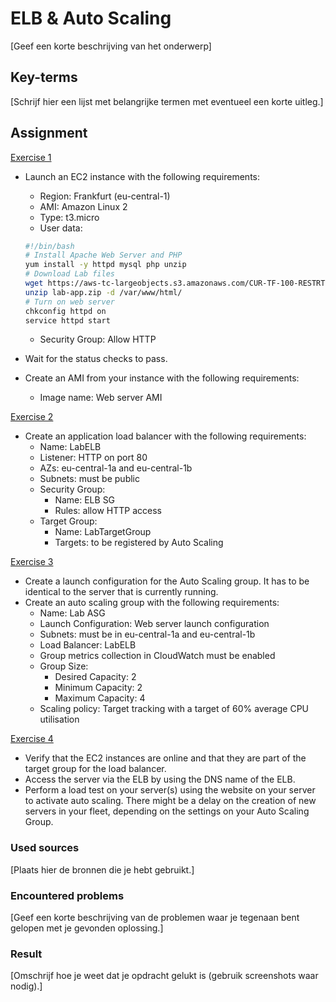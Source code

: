 # ELB & Auto Scaling
[Geef een korte beschrijving van het onderwerp]

## Key-terms
[Schrijf hier een lijst met belangrijke termen met eventueel een korte uitleg.]

## Assignment

<ins>Exercise 1</ins>

- Launch an EC2 instance with the following requirements:
    - Region: Frankfurt (eu-central-1)
    - AMI: Amazon Linux 2
    - Type: t3.micro
    - User data:

    ```bash
    #!/bin/bash
    # Install Apache Web Server and PHP
    yum install -y httpd mysql php unzip
    # Download Lab files
    wget https://aws-tc-largeobjects.s3.amazonaws.com/CUR-TF-100-RESTRT-1/80-lab-vpc-web-server/lab-app.zip
    unzip lab-app.zip -d /var/www/html/
    # Turn on web server
    chkconfig httpd on
    service httpd start
    ```
    - Security Group: Allow HTTP
- Wait for the status checks to pass.
- Create an AMI from your instance with the following requirements:
    - Image name: Web server AMI

<ins>Exercise 2</ins>

- Create an application load balancer with the following requirements:
    - Name: LabELB
    - Listener: HTTP on port 80
    - AZs: eu-central-1a and eu-central-1b
    - Subnets: must be public
    - Security Group:
        - Name: ELB SG
        - Rules: allow HTTP access
    - Target Group:
        - Name: LabTargetGroup
        - Targets: to be registered by Auto Scaling

<ins>Exercise 3</ins>

- Create a launch configuration for the Auto Scaling group. It has to be identical to the server that is currently running.
- Create an auto scaling group with the following requirements:
    - Name: Lab ASG
    - Launch Configuration: Web server launch configuration
    - Subnets: must be in eu-central-1a and eu-central-1b
    - Load Balancer: LabELB
    - Group metrics collection in CloudWatch must be enabled
    - Group Size:
        - Desired Capacity: 2
        - Minimum Capacity: 2
        - Maximum Capacity: 4
    - Scaling policy: Target tracking with a target of 60% average CPU utilisation

<ins>Exercise 4</ins>

- Verify that the EC2 instances are online and that they are part of the target group for the load balancer.
- Access the server via the ELB by using the DNS name of the ELB.
- Perform a load test on your server(s) using the website on your server to activate auto scaling. There might be a delay on the creation of new servers in your fleet, depending on the settings on your Auto Scaling Group.

### Used sources
[Plaats hier de bronnen die je hebt gebruikt.]

### Encountered problems
[Geef een korte beschrijving van de problemen waar je tegenaan bent gelopen met je gevonden oplossing.]

### Result
[Omschrijf hoe je weet dat je opdracht gelukt is (gebruik screenshots waar nodig).]